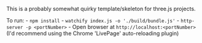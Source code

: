 This is a probably somewhat quirky template/skeleton for three.js projects.

To run:
	- `npm install`
	- `watchify index.js -o './build/bundle.js'`
	- `http-server -p <portNumber>`
	- Open browser at `http://localhost:<portNumber>` (I'd recommend using the Chrome 'LivePage' auto-reloading plugin)
